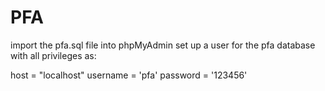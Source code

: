# PFA

import the pfa.sql file into phpMyAdmin
set up a user for the pfa database with all privileges as:

host = "localhost"
username = 'pfa'
password = '123456'